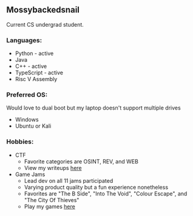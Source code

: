 ## Mossybackedsnail

Current CS undergrad student.

### Languages:
* Python - active
* Java
* C++ - active
* TypeScript - active
* Risc V Assembly

### Preferred OS:
Would love to dual boot but my laptop doesn't support multiple drives
* Windows
* Ubuntu or Kali

### Hobbies:
* CTF
    * Favorite categories are OSINT, REV, and WEB
    * View my writeups [here](https://github.com/Mossybackedsnail/CTF-Writeups)
* Game Jams
    * Lead dev on all 11 jams participated
    * Varying product quality but a fun experience nonetheless
    * Favorites are "The B Side", "Into The Void", "Colour Escape", and "The City Of Thieves"
    * Play my games [here](https://mossybacked.itch.io/)
<!--
**Mossybackedsnail/Mossybackedsnail** is a ✨ _special_ ✨ repository because its `README.md` (this file) appears on your GitHub profile.

Here are some ideas to get you started:

- 🔭 I’m currently working on ...
- 🌱 I’m currently learning ...
- 👯 I’m looking to collaborate on ...
- 🤔 I’m looking for help with ...
- 💬 Ask me about ...
- 📫 How to reach me: ...
- 😄 Pronouns: ...
- ⚡ Fun fact: ...
-->
